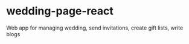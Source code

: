 # wedding-page-react
Web app for managing wedding, send invitations, create gift lists, write blogs
